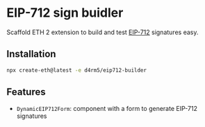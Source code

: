 # EIP-712 sign buidler

Scaffold ETH 2 extension to build and test [EIP-712](https://eips.ethereum.org/EIPS/eip-712) signatures easy.

## Installation

```bash
npx create-eth@latest -e d4rm5/eip712-builder
```

## Features

- `DynamicEIP712Form`: component with a form to generate EIP-712 signatures